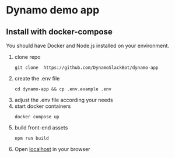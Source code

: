 # Dynamo demo app

## Install with docker-compose

You should have Docker and Node.js installed on your environment.

1) clone repo
   ```
   git clone  https://github.com/DynamoSlackBot/dynamo-app
   ```
2) create the .env file
   ```
   cd dynamo-app && cp .env.example .env
   ```
3) adjust the .env file according your needs
4) start docker containers
   ```
   docker compose up
   ```
5) build front-end assets
    ```
    npm run build
    ```  
6) Open [localhost](http://localhost) in your browser
